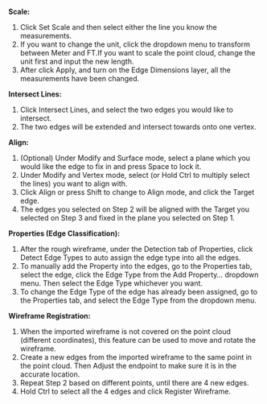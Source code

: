 **Scale:**

1. Click Set Scale and then select either the line you know the measurements.
2. If you want to change the unit, click the dropdown menu to transform between Meter and FT.If you want to scale the point cloud, change the unit first and input the new length.
3. After click Apply, and turn on the Edge Dimensions layer, all the measurements have been changed.

**Intersect Lines:**

1. Click Intersect Lines, and select the two edges you would like to intersect.
2. The two edges will be extended and intersect towards onto one vertex.

**Align:**

1. \(Optional\) Under Modify and Surface mode, select a plane which you would like the edge to fix in and press Space to lock it.
2. Under Modify and Vertex mode, select \(or Hold Ctrl to multiply select the lines\) you want to align with.
3. Click Align or press Shift to change to Align mode, and click the Target edge.
4. The edges you selected on Step 2 will be aligned with the Target you selected on Step 3 and fixed in the plane you selected on Step 1.

**Properties \(Edge Classification\):**

1. After the rough wireframe, under the Detection tab of Properties, click Detect Edge Types to auto assign the edge type into all the edges.
2. To manually add the Property into the edges, go to the Properties tab, select the edge, click the Edge Type from the Add Property… dropdown menu. Then select the Edge Type whichever you want.
3. To change the Edge Type of the edge has already been assigned, go to the Properties tab, and select the Edge Type from the dropdown menu.

**Wireframe Registration:**

1. When the imported wireframe is not covered on the point cloud \(different coordinates\), this feature can be used to move and rotate the wireframe.
2. Create a new edges from the imported wireframe to the same point in the point cloud. Then Adjust the endpoint to make sure it is in the accurate location.
3. Repeat Step 2 based on different points, until there are 4 new edges.
4. Hold Ctrl to select all the 4 edges and click Register Wireframe.



